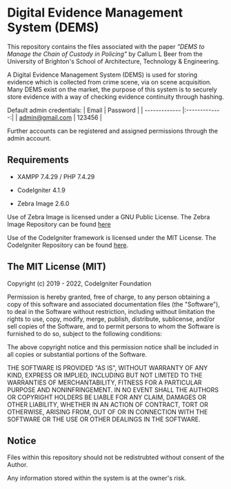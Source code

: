 # Digital Evidence Management System (DEMS)
This repository contains the files associated with the paper *"DEMS to Manage the Chain of Custody in Policing"* by Callum L Beer from the University of Brighton's School of Architecture, Technology & Engineering.

A Digital Evidence Management System (DEMS) is used for storing evidence which is collected from crime scene, via on scene acquisition. Many DEMS exist on the market, the purpose of this system is to securely store evidence with a way of checking evidence continuity through hashing.

Default admin credentials:
| Email           | Password      |
| -------------   |:-------------:| 
| admin@gmail.com | 123456        |

Further accounts can be registered and assigned permissions through the admin account.

## Requirements
- XAMPP 7.4.29 / PHP 7.4.29

- CodeIgniter 4.1.9

- Zebra Image 2.6.0

Use of Zebra Image is licensed under a GNU Public License. The Zebra Image Repository can be found [here](https://github.com/stefangabos/Zebra_Image)

Use of the CodeIgniter framework is licensed under the MIT License. The CodeIgniter Repository can be found [here](https://github.com/bcit-ci/CodeIgniter).

## The MIT License (MIT)

Copyright (c) 2019 - 2022, CodeIgniter Foundation

Permission is hereby granted, free of charge, to any person obtaining a copy of this software and associated documentation files (the "Software"), to deal in the Software without restriction, including without limitation the rights to use, copy, modify, merge, publish, distribute, sublicense, and/or sell copies of the Software, and to permit persons to whom the Software is furnished to do so, subject to the following conditions:

The above copyright notice and this permission notice shall be included in all copies or substantial portions of the Software.

THE SOFTWARE IS PROVIDED "AS IS", WITHOUT WARRANTY OF ANY KIND, EXPRESS OR IMPLIED, INCLUDING BUT NOT LIMITED TO THE WARRANTIES OF MERCHANTABILITY, FITNESS FOR A PARTICULAR PURPOSE AND NONINFRINGEMENT. IN NO EVENT SHALL THE AUTHORS OR COPYRIGHT HOLDERS BE LIABLE FOR ANY CLAIM, DAMAGES OR OTHER LIABILITY, WHETHER IN AN ACTION OF CONTRACT, TORT OR OTHERWISE, ARISING FROM, OUT OF OR IN CONNECTION WITH THE SOFTWARE OR THE USE OR OTHER DEALINGS IN THE SOFTWARE.


## Notice
Files within this repository should not be redistrubted without consent of the Author. 

Any information stored within the system is at the owner's risk.
